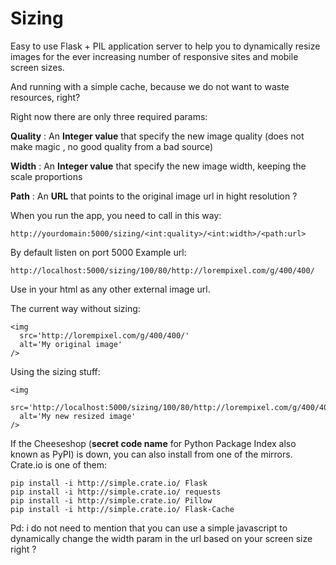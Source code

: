 # Sizing #

Easy to use Flask + PIL application server to help you to dynamically resize images for the ever increasing number of responsive sites and mobile screen sizes. 

And running with a simple cache, because we do not want to waste resources, right?

Right now there are only three required params:

**Quality** : An **Integer value** that specify the new image quality (does not make magic , no good quality from a bad source)

**Width** : An **Integer value** that specify the new image width, keeping the scale proportions

**Path** : An **URL** that points to the original image url in hight resolution ?

When you run the app, you need to call in this way:

    http://yourdomain:5000/sizing/<int:quality>/<int:width>/<path:url> 

By default listen on port 5000
Example url:

	http://localhost:5000/sizing/100/80/http://lorempixel.com/g/400/400/



Use in your html as any other external image url.

The current way without sizing:

	<img
	  src='http://lorempixel.com/g/400/400/'
	  alt='My original image'
	/>

Using the sizing stuff:

	<img
	  src='http://localhost:5000/sizing/100/80/http://lorempixel.com/g/400/400/'
	  alt='My new resized image'
	/>

If the Cheeseshop (**secret code name** for Python Package Index also known as PyPI) is down, you can also install from one of the mirrors. 
Crate.io is one of them:

	pip install -i http://simple.crate.io/ Flask
	pip install -i http://simple.crate.io/ requests
	pip install -i http://simple.crate.io/ Pillow 
	pip install -i http://simple.crate.io/ Flask-Cache


Pd: i do not need to mention that you can use a simple javascript to dynamically change the width param in the url based on your screen size right ?